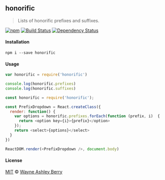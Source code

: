 ## honorific

> Lists of honorific prefixes and suffixes.

[![npm](https://img.shields.io/npm/v/honorific.svg?style=flat)](https://www.npmjs.com/package/honorific)
[![Build Status](https://travis-ci.org/wayneashleyberry/honorific.svg?branch=master)](https://travis-ci.org/wayneashleyberry/honorific)
[![Dependency Status](https://david-dm.org/wayneashleyberry/honorific/status.svg?style=flat)](https://david-dm.org/wayneashleyberry/honorific#info=dependencies)

#### Installation

```
npm i --save honorific
```

#### Usage

```js
var honorific = require('honorific')

console.log(honorific.prefixes)
console.log(honorific.suffixes)
```

```js
const honorific = require('honorific');

const PrefixDropdown = React.createClass({
  render: function() {
    var options = honorific.prefixes.forEach(function (prefix, i)  {
      return <option key={i}>{prefix}</option>
    });
    return <select>{options}</select>
  }
})

ReactDOM.render(<PrefixDropdown />, document.body)
```

#### License

[MIT](http://opensource.org/licenses/MIT) © [Wayne Ashley
Berry](http://www.wayneashleyberry.com)
